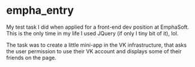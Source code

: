 # empha_entry

My test task I did when applied for a front-end dev position at EmphaSoft.
This is the only time in my life I used JQuery (if only I tiny bit of it), lol.

The task was to create a little mini-app in the VK infrastructure, that asks the user permission to use their VK account and displays some of their friends on the page.
